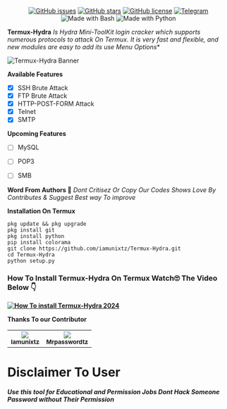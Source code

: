 <p align="center">
  <a href="https://github.com/iamunixtz/Termux-Hydra/issues"><img src="https://img.shields.io/github/issues/iamunixtz/Termux-Hydra.svg" alt="GitHub issues"></a>
  <a href="https://github.com/iamunixtz/Termux-Hydra/stargazers"><img src="https://img.shields.io/github/stars/iamunixtz/Termux-Hydra.svg" alt="GitHub stars"></a>
  <a href="https://github.com/iamunixtz/Termux-Hydra/blob/master/LICENSE"><img src="https://img.shields.io/github/license/iamunixtz/Termux-Hydra.svg" alt="GitHub license"></a>
  <a href="https://t.me/+0pG--ix2p04xYmJk"><img src="https://img.shields.io/badge/Join%20Us%20On-Telegram-2599d2.svg" alt="Telegram"></a>
  <img src="https://img.shields.io/badge/Made%20with-Bash-1f425f.svg" alt="Made with Bash">
  <img src="https://img.shields.io/badge/Made%20with-Python-1f425f.svg" alt="Made with Python">
</p>

**Termux-Hydra**
*Is Hydra Mini-ToolKit login cracker which supports numerous protocols to attack On Termux. It is very fast and flexible, and new modules are easy to add its use Menu Options**

![Termux-Hydra Banner](https://github.com/iamunixtz/Termux-Hydra/blob/main/banner-image.png)

**Available Features**
- [x] SSH Brute Attack
- [x] FTP Brute Attack
- [x] HTTP-POST-FORM Attack
- [x] Telnet
- [x] SMTP

**Upcoming Features**
- [ ] MySQL
- [ ] POP3
- [ ] SMB
      

**Word From Authors 📃**
*Dont Critisez Or Copy Our Codes Shows Love By Contributes & Suggest Best way To improve*

**Installation On Termux**
```
pkg update && pkg upgrade
pkg install git
pkg install python
pip install colorama
git clone https://github.com/iamunixtz/Termux-Hydra.git
cd Termux-Hydra
python setup.py
```
<b><h3>How To Install Termux-Hydra On Termux Watch🙄 The Video Below 👇</h3><b>
[![How To install Termux-Hydra 2024](https://img.youtube.com/vi/-pJqXXfv6MU/0.jpg)](https://www.youtube.com/watch?v=-pJqXXfv6MU)

**Thanks To our Contributor**
<table>
  <tr align="center">
    <td><a href="https://github.com/iamunixtz"><img src="https://avatars.githubusercontent.com/u/152855414?v=4)" /><br /><sub><b>Iamunixtz</b></sub></a></td>

  <td><a href="https://github.com/Mrpasswordtz"><img src="https://avatars.githubusercontent.com/u/104827262?v=4" /><br /><sub><b>Mrpasswordtz</b></sub></a></td>
  </tr>
  </table>

# Disclaimer To User 
***Use this tool for Educational and Permission Jobs Dont Hack Someone Password without Their Permission***

